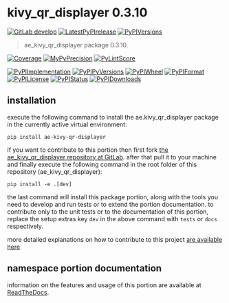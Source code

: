 <!-- THIS FILE IS EXCLUSIVELY MAINTAINED by the project ae.ae V0.3.95 -->
<!-- THIS FILE IS EXCLUSIVELY MAINTAINED by the project aedev.tpl_namespace_root V0.3.14 -->
# kivy_qr_displayer 0.3.10

[![GitLab develop](https://img.shields.io/gitlab/pipeline/ae-group/ae_kivy_qr_displayer/develop?logo=python)](
    https://gitlab.com/ae-group/ae_kivy_qr_displayer)
[![LatestPyPIrelease](
    https://img.shields.io/gitlab/pipeline/ae-group/ae_kivy_qr_displayer/release0.3.9?logo=python)](
    https://gitlab.com/ae-group/ae_kivy_qr_displayer/-/tree/release0.3.9)
[![PyPIVersions](https://img.shields.io/pypi/v/ae_kivy_qr_displayer)](
    https://pypi.org/project/ae-kivy-qr-displayer/#history)

>ae_kivy_qr_displayer package 0.3.10.

[![Coverage](https://ae-group.gitlab.io/ae_kivy_qr_displayer/coverage.svg)](
    https://ae-group.gitlab.io/ae_kivy_qr_displayer/coverage/index.html)
[![MyPyPrecision](https://ae-group.gitlab.io/ae_kivy_qr_displayer/mypy.svg)](
    https://ae-group.gitlab.io/ae_kivy_qr_displayer/lineprecision.txt)
[![PyLintScore](https://ae-group.gitlab.io/ae_kivy_qr_displayer/pylint.svg)](
    https://ae-group.gitlab.io/ae_kivy_qr_displayer/pylint.log)

[![PyPIImplementation](https://img.shields.io/pypi/implementation/ae_kivy_qr_displayer)](
    https://gitlab.com/ae-group/ae_kivy_qr_displayer/)
[![PyPIPyVersions](https://img.shields.io/pypi/pyversions/ae_kivy_qr_displayer)](
    https://gitlab.com/ae-group/ae_kivy_qr_displayer/)
[![PyPIWheel](https://img.shields.io/pypi/wheel/ae_kivy_qr_displayer)](
    https://gitlab.com/ae-group/ae_kivy_qr_displayer/)
[![PyPIFormat](https://img.shields.io/pypi/format/ae_kivy_qr_displayer)](
    https://pypi.org/project/ae-kivy-qr-displayer/)
[![PyPILicense](https://img.shields.io/pypi/l/ae_kivy_qr_displayer)](
    https://gitlab.com/ae-group/ae_kivy_qr_displayer/-/blob/develop/LICENSE.md)
[![PyPIStatus](https://img.shields.io/pypi/status/ae_kivy_qr_displayer)](
    https://libraries.io/pypi/ae-kivy-qr-displayer)
[![PyPIDownloads](https://img.shields.io/pypi/dm/ae_kivy_qr_displayer)](
    https://pypi.org/project/ae-kivy-qr-displayer/#files)


## installation


execute the following command to install the
ae.kivy_qr_displayer package
in the currently active virtual environment:
 
```shell script
pip install ae-kivy-qr-displayer
```

if you want to contribute to this portion then first fork
[the ae_kivy_qr_displayer repository at GitLab](
https://gitlab.com/ae-group/ae_kivy_qr_displayer "ae.kivy_qr_displayer code repository").
after that pull it to your machine and finally execute the
following command in the root folder of this repository
(ae_kivy_qr_displayer):

```shell script
pip install -e .[dev]
```

the last command will install this package portion, along with the tools you need
to develop and run tests or to extend the portion documentation. to contribute only to the unit tests or to the
documentation of this portion, replace the setup extras key `dev` in the above command with `tests` or `docs`
respectively.

more detailed explanations on how to contribute to this project
[are available here](
https://gitlab.com/ae-group/ae_kivy_qr_displayer/-/blob/develop/CONTRIBUTING.rst)


## namespace portion documentation

information on the features and usage of this portion are available at
[ReadTheDocs](
https://ae.readthedocs.io/en/latest/_autosummary/ae.kivy_qr_displayer.html
"ae_kivy_qr_displayer documentation").
